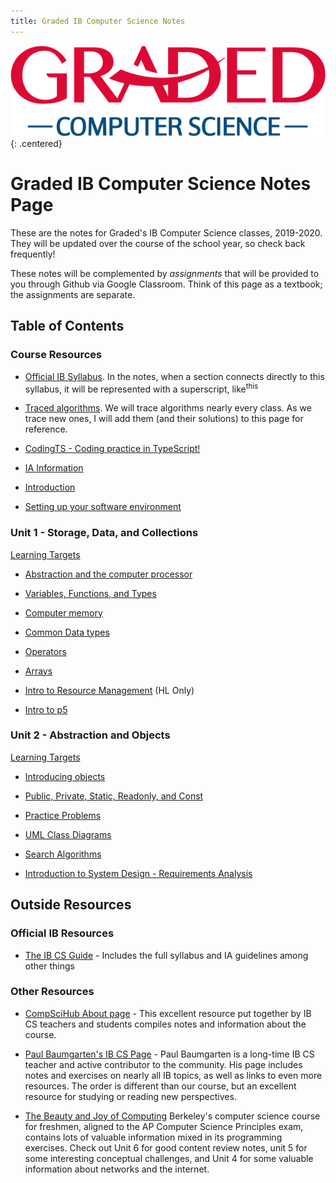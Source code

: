 ```yaml
---
title: Graded IB Computer Science Notes
---
```


![Graded CS Logo](unit0/computer-science-logo.png){: .centered}

# Graded IB Computer Science Notes Page

These are the notes for Graded's IB Computer Science classes, 2019-2020. They will be updated over the course of the school year, so check back frequently!

These notes will be complemented by *assignments* that will be provided to you through Github via Google Classroom. Think of this page as a textbook; the assignments are separate.

## Table of Contents

### Course Resources

* [Official IB Syllabus](/unit0/syllabus.md). In the notes, when a section connects directly to this syllabus, it will be represented with a superscript, like<sup>this</sup>
  
* [Traced algorithms](/unit0/traced_algorithms.md). We will trace algorithms nearly every class. As we trace new ones, I will add them (and their solutions) to this page for reference.
* [CodingTS - Coding practice in TypeScript!](https://graded-cs-resources.github.io/CodingTS/)
  
* [IA Information](/unit0/ia.md)
  
* [Introduction](/unit1/00_Intro.md)
* [Setting up your software environment](/unit1/01_Getting_Set_Up.md)
  
  
### Unit 1 - Storage, Data, and Collections

[Learning Targets](/unit1/00_Learning_Targets.md)

* [Abstraction and the computer processor](/unit1/00a_Abstraction.md)
  
* [Variables, Functions, and Types](/unit1/02_FirstFunction.md)
  
* [Computer memory](/unit1/03_Data_on_computers.md)
  
* [Common Data types](/unit1/04_Common_data_types.md)
  
* [Operators](/unit1/05_Operators.md)
  
* [Arrays](/unit1/06_Arrays.md)
  
* [Intro to Resource Management](/unit1/08_Resource_Management_Intro.md) (HL Only)

* [Intro to p5](/unit1/07_intro_to_p5.md)

### Unit 2 - Abstraction and Objects

[Learning Targets](/unit2/00_Learning_Targets.md)

* [Introducing objects](/unit2/01_Programming_with_objects.md)
  
* [Public, Private, Static, Readonly, and Const](/unit2/02_Private_Public_Static.md)

* [Practice Problems](/unit2/02a_object_anatomy_practice_problems.md)

* [UML Class Diagrams](/unit2/03_UML_Class_diagrams.md)

* [Search Algorithms](/unit2/04_Standard_Algorithms.md)

* [Introduction to System Design - Requirements Analysis](/unit2/05_System_Design_Introduction.md)

## Outside Resources

### Official IB Resources

* [The IB CS Guide](https://ib.compscihub.net/wp-content/uploads/2015/04/IBCompSciGuide.pdf) - Includes the full syllabus and IA guidelines among other things

### Other Resources

* [CompSciHub About page](https://ib.compscihub.net/about) - This excellent resource put together by IB CS teachers and students compiles notes and information about the course.

* [Paul Baumgarten's IB CS Page](https://pbaumgarten.com/ib-compsci//) - Paul Baumgarten is a long-time IB CS teacher and active contributor to the community. His page includes notes and exercises on nearly all IB topics, as well as links to even more resources. The order is different than our course, but an excellent resource for studying or reading new perspectives.

* [The Beauty and Joy of Computing](https://bjc.edc.org/bjc-r/course/bjc4nyc.html) Berkeley's computer science course for freshmen, aligned to the AP Computer Science Principles exam, contains lots of valuable information mixed in its programming exercises. Check out Unit 6 for good content review notes, unit 5 for some interesting conceptual challenges, and Unit 4 for some valuable information about networks and the internet.